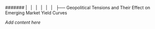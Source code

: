 ####### |   |   |   |   |   |   ├── Geopolitical Tensions and Their Effect on Emerging Market Yield Curves

*Add content here*